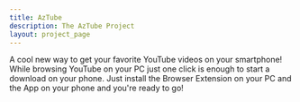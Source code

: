 ```yaml
---
title: AzTube
description: The AzTube Project
layout: project_page
---
```


A cool new way to get your favorite YouTube videos on your smartphone!
While browsing YouTube on your PC just one click is enough to start a download on your phone. Just install the Browser Extension on your PC and the App on your phone and you're ready to go!